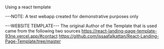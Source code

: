 

Using a react template 


---NOTE:
A test webapp created for demonstrative purposes only


---WEBSITE TEMPLATE---
The original Author of the Template that is used came from the following two sources
https://react-landing-page-template-93ne.vercel.app/#contact
https://github.com/issaafalkattan/React-Landing-Page-Template/tree/master